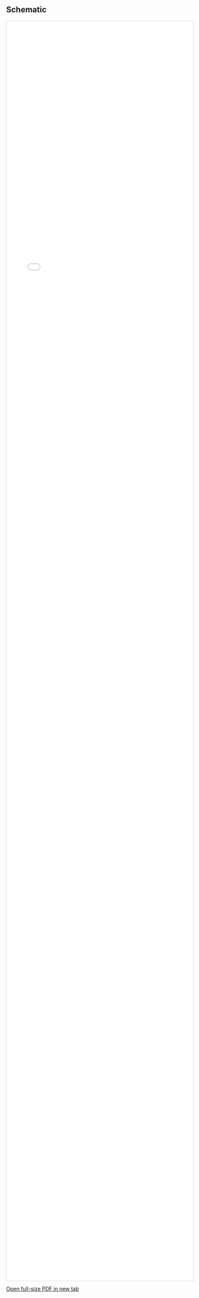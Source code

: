 ## Schematic

<div style="height:85vh;">
  <iframe
    src="/EGR314-2025-F-310/Images/Main1.pdf#view=FitH"
    width="100%"
    height="100%"
    style="border:1px solid #ddd;"
  ></iframe>
</div>

<p><a href="/EGR314-2025-F-310/Images/Main.pdf" target="_blank" rel="noopener">
  Open full-size PDF in new tab
</a></p>
